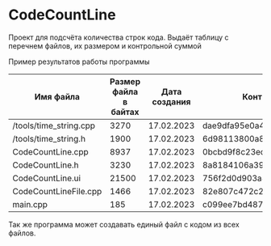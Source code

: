 # CodeCountLine
Проект для подсчёта количества строк кода. Выдаёт таблицу с перечнем файлов, их размером и контрольной суммой

Пример результатов работы программы

|Имя файла|Размер файла в байтах|Дата создания|Контрольная сумма|
|--|--|--|--|
|/tools/time_string.cpp|3270|17.02.2023|dae9dfa95e0a41afe38c157a2183a6bb|
|/tools/time_string.h|1900|17.02.2023|6d98113800a8b6a4b3c321e16f97b0d0|
|CodeCountLine.cpp|8937|17.02.2023|0bcbd9f8c23ecd5fa1131638b3147f13|
|CodeCountLine.h|3230|17.02.2023|8a8184106a39609325da0a78b5a0c445|
|CodeCountLine.ui|21500|17.02.2023|756f2d0d903a8c2cf43e501c7890f42a|
|CodeCountLineFile.cpp|1466|17.02.2023|82e807c472c2bdface6fe51538c327c8|
|main.cpp|185|17.02.2023|c099ee7bd48778e5e9ea1952a8ed7b55|


Так же программа может создавать единый файл с кодом из всех файлов.